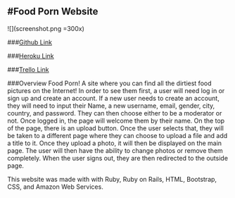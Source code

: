 #Food Porn Website
----

![](screenshot.png =300x)

###[Github Link](https://github.com/FerdieQ/Food_Porn_Website.git)

###[Heroku Link](https://obscure-caverns-5405.herokuapp.com/)

###[Trello Link](https://trello.com/b/WB5eIGlV/wdi-project-2)


###Overview
Food Porn! A site where you can find all the dirtiest food pictures on the Internet! In order to see them first, a user will need log in or sign up and create an account. If a new user needs to create an account, they will need to input their Name, a new username, email, gender, city, country, and password. They can then choose either to be a moderator or not. Once logged in, the page will welcome them by their name.  On the top of the page, there is an upload button.  Once the user selects that, they will be taken to a different page where they can choose to upload a file and add a title to it.  Once they upload a photo, it will then be displayed on the main page.  The user will then have the ability to change photos or remove them completely.  When the user signs out, they are then redirected to the outside page. 

This website was made with with Ruby, Ruby on Rails, HTML, Bootstrap, CSS, and Amazon Web Services.
